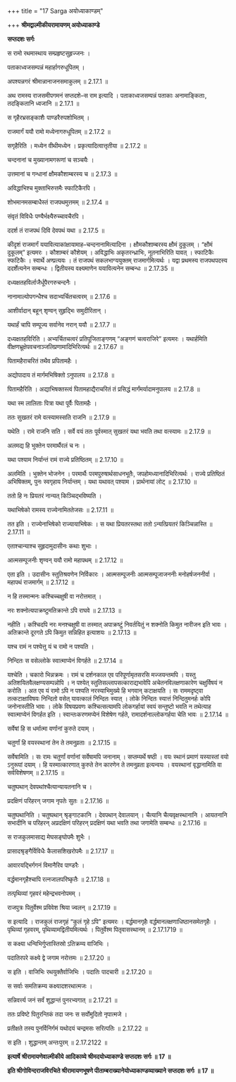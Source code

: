+++
title = "17 Sarga अयोध्याकाण्डम्"

+++
**श्रीमद्वाल्मीकीयरामायणम् अयोध्याकाण्डे**

**सप्तदशः सर्गः**

स रामो रथमास्थाय सम्प्रहृष्टसुहृज्जनः ।

पताकाध्वजसम्पन्नं महार्हागरुधूपितम् ।

अपश्यन्नगरं श्रीमान्नानाजनसमाकुलम् ॥ 2.17.1 ॥

अथ रामस्य राजसमीपगमनं सप्तदशे–स राम इत्यादि । पताकाध्वजसम्पन्नं पताकाः अनामाङ्किताः, तदङ्कितानि ध्वजानि ॥ 2.17.1 ॥

स गृहैरभ्रसङ्काशैः पाण्डरैरुपशोभितम् ।

राजमार्गं ययौ रामो मध्येनागरुधूपितम् ॥ 2.17.2 ॥

सगृहैरिति । मध्येन वीथीमध्येन । प्रकृत्यादित्वात्तृतीया ॥ 2.17.2 ॥

चन्दनानां च मुख्यानामगरूणां च सञ्चयैः ।

उत्तमानां च गन्धानां क्षौमकौशाम्बरस्य च ॥ 2.17.3 ॥

अविद्धाभिश्च मुक्ताभिरुत्तमैः स्फाटिकैरपि ।

शोभमानमसम्बाधैस्तं राजपथमुत्तमम् ॥ 2.17.4 ॥

संवृतं विविधैः पण्यैर्भक्ष्यैरुच्चावचैरपि ।

ददर्श तं राजपथं दिवि देवपथं यथा ॥ 2.17.5 ॥

कीदृशं राजमार्गं ययावित्याकांक्षायामाह–चन्दनानामित्यादिना । क्षौमकौशाम्बरस्य क्षौमं दुकूलम् । “क्षौमं दुकूलम्” इत्यमरः । कौशाम्बरं कौशेयम् । अविद्धाभिः अकृतरन्ध्राभिः, नूतनाभिरिति यावत् । स्फाटिकैः स्फटिकैः । स्वार्थे अण्प्रत्ययः । तं राजपथं सकलभाग्ययुक्तम् राजमार्गमित्यर्थः । यद्वा प्रथमस्य राजपथपदस्य ददर्शेत्यनेन सम्बन्धः । द्वितीयस्य वक्ष्यमाणेन ययावित्यनेन सम्बन्धः ॥ 2.17.35 ॥

दध्यक्षतहविर्लाजैर्धूपैरगरुचन्दनैः ।

नानामाल्योपगन्धैश्च सदाभ्यर्चितचत्वरम् ॥ 2.17.6 ॥

आशीर्वादान् बहून् शृण्वन् सुहृद्भिः समुदीरितान् ।

यथार्हं चापि सम्पूज्य सर्वानेव नरान् ययौ ॥ 2.17.7 ॥

दध्यक्षतहविरिति । अभ्यर्चितचत्वरं प्रतिपूजिताङ्गणम् “अङ्गणं चत्वराजिरे” इत्यमरः । यथार्हमिति वीक्षणभ्रूक्षेपवचनाञ्जलिप्रणामादिभिरित्यर्थः ॥ 2.17.67 ॥

पितामहैराचरितं तथैव प्रपितामहैः ।

अद्योपादाय तं मार्गमभिषिक्तो ऽनुपालय ॥ 2.17.8 ॥

पितामहैरिति । अद्याभिषक्तस्त्वं पितामहाद्यैराचरितं तं प्रसिद्धं मार्गंमर्यादामनुपालय ॥ 2.17.8 ॥

यथा स्म लालिताः पित्रा यथा पूर्वैः पितामहैः ।

ततः सुखतरं रामे वत्स्यामस्सति राजनि ॥ 2.17.9 ॥

यथेति । रामे राजनि सति । सर्वे वयं ततः पूर्वस्मात् सुखतरं यथा भवति तथा वत्स्यामः ॥ 2.17.9 ॥

अलमद्य हि भुक्तेन परमार्थैरलं च नः ।

यथा पश्याम निर्यान्तं रामं राज्ये प्रतिष्ठितम् ॥ 2.17.10 ॥

अलमिति । भुक्तेन भोजनेन । परमार्थैः परमपुरुषार्थसाधनभूतैः, जपहोमध्यानादिभिरित्यर्थः । राज्ये प्रतिष्ठितं अभिषिक्तम्, पुनः स्वगृहाय निर्यान्तम् । यथा यथावत् पश्याम । प्रार्थनायां लोट् ॥ 2.17.10 ॥

ततो हि नः प्रियतरं नान्यत् किञ्चिद्भविष्यति ।

यथाभिषेको रामस्य राज्येनामिततेजसः ॥ 2.17.11 ॥

तत इति । राज्येनाभिषेको राज्यायाभिषेकः । स यथा प्रियतरस्तथा ततो ऽन्यत्प्रियतरं किञ्चिन्नास्ति ॥ 2.17.11 ॥

एताश्चान्याश्च सुहृदामुदासीनः कथाः शुभाः ।

आत्मसम्पूजनीः शृण्वन् ययौ रामो महापथम् ॥ 2.17.12 ॥

एता इति । उदासीनः स्तुतिश्रवणेन निर्विकारः । आत्मसम्पूजनीः आत्मसम्पूजाजननीः मनोहर्षजननीर्वा । महापथं राजमार्गम् ॥ 2.17.12 ॥

न हि तस्मान्मनः कश्चिच्चक्षुषी वा नरोत्तमात् ।

नरः शक्नोत्यपाक्रष्टुमतिक्रान्ते ऽपि राघवे ॥ 2.17.13 ॥

नहीति । कश्चिदपि नरः मनश्चक्षुषी वा तस्मात् अपाक्रष्टुं निवर्तयितुं न शक्नोति किमुत नारीजन इति भावः । अतिक्रान्ते दूरगते ऽपि किमुत सन्निहित इत्याशयः ॥ 2.17.13 ॥

यश्च रामं न पश्येत्तु यं च रामो न पश्यति ।

निन्दितः स वसेल्लोके स्वात्माप्येनं विगर्हते ॥ 2.17.14 ॥

यश्चेति । चकारो भिन्नक्रमः । रामं च दर्शनकाल एव परिपूर्णामृतसरसि मज्जयन्तमपि । यस्तु अतिशयितवैलक्षण्यसम्पन्नोपि । न पश्येत् स्तुतिसल्लापसत्काराद्यभावेपि अचेतनविलक्षणाकारेण चक्षुर्विषयं न करोति । अत एव यं रामो ऽपि न पश्यति नरस्याभिमुख्ये हि भगवान् कटाक्षयति । सः राममदृष्ट्वा तत्कटाक्षाविषयः निन्दितो वसेत् यावत्कालं निन्दितः स्यात् । लोके निन्दितः स्यात्तं निन्दितुमनर्हः कोपि जनोनास्तीति भावः । लोके विषयप्रवणः कश्चित्सत्यामपि लोकगर्हायां स्वयं सन्तुष्टो भवति न तथेत्याह स्वात्माप्येनं विगर्हत इति । स्वान्तःकरणमप्येनं विशेषेण गर्हते, रामादर्शनाल्लोकगर्हया चेति भावः ॥ 2.17.14 ॥

सर्वेषां हि स धर्मात्मा वर्णानां कुरुते दयाम् ।

चतुर्णां हि वयस्स्थानां तेन ते तमनुव्रताः ॥ 2.17.15 ॥

सर्वेषामिति । सः रामः चतुर्णां वर्णानां सर्वेषामपि जनानाम् । सप्तम्यर्थे षष्ठी । वयः स्थानं प्रमाणं यस्यास्तां वयो ऽनुरूपां दयाम् । हि यस्मात्कारणात् कुरुते तेन कारणेन ते तमनुव्रता इत्यन्वयः । वयस्थानां वृद्धानामिति वा सर्वविशेषणम् ॥ 2.17.15 ॥

चतुष्पथान् देवपथांश्चैत्यान्यायतनानि च ।

प्रदक्षिणं परिहरन् जगाम नृपतेः सुतः ॥ 2.17.16 ॥

चतुष्पथानिति । चतुष्पथान् श्रृङ्गाटकानि । देवपथान् देवालयान् । चैत्यानि चैत्यवृक्षस्थानानि । आयतनानि सभादीनि च परिहरन् अप्रदक्षिणं परिहरन् प्रदक्षिणं यथा भवति तथा जगामेति सम्बन्धः ॥ 2.17.16 ॥

स राजकुलमासाद्य मेघसङ्घोपमैः शुभैः ।

प्रासादश्रृङ्गैर्विविधैः कैलासशिखरोपमैः ॥ 2.17.17 ॥

आवारयद्भिर्गगनं विमानैरिव पाण्डरैः ।

वर्द्धमानगृहैश्चापि रत्नजालपरिष्कृतैः ॥ 2.17.18 ॥

तत्पृथिव्यां गृहवरं महेन्द्रभवनोपमम् ।

राजपुत्रः पितुर्वेश्म प्रविवेश श्रिया ज्वलन् ॥ 2.17.19 ॥

स इत्यादि । राजकुलं राजगृहं “कुलं गृहे ऽपि” इत्यमरः । वर्द्धमानगृहैः वर्द्धमानलक्षणाधिष्ठानसमेतगृहैः । पृथिव्यां गृहवरम्, पृथिव्यामद्वितीयमित्यर्थः । पितुर्वेश्म पितृवासस्थानम् ॥ 2.17.1719 ॥

स कक्ष्या धन्विभिर्गुप्तास्तिस्रो ऽतिक्रम्य वाजिभिः ।

पदातिरपरे कक्ष्ये द्वे जगाम नरोत्तमः ॥ 2.17.20 ॥

स इति । वाजिभिः रथयुक्तैर्वाजिभिः । पदातिः पादचारी ॥ 2.17.20 ॥

स सर्वाः समतिक्रम्य कक्ष्यादशरथात्मजः ।

सन्निवर्त्त्य जनं सर्वं शुद्धान्तं पुनरभ्यगात् ॥ 2.17.21 ॥

ततः प्रविष्टे पितुरन्तिकं तदा जनः स सर्वोमुदितो नृपात्मजे ।

प्रतीक्षते तस्य पुनर्विनिर्गमं यथोदयं चन्द्रमसः सरित्पतिः ॥ 2.17.22 ॥

स इति । शुद्धान्तम् अन्तःपुरम् ॥ 2.17.2122 ॥

**इत्यार्षे श्रीरामायणेवाल्मीकीये आदिकाव्ये श्रीमदयोध्याकाण्डे सप्तदशः सर्गः ॥ 17 ॥**

**इति श्रीगोविन्दराजविरचिते श्रीरामायणभूषणे पीताम्बराख्यानेयोध्याकाण्डव्याख्याने सप्तदशः सर्गः ॥ 17 ॥**
